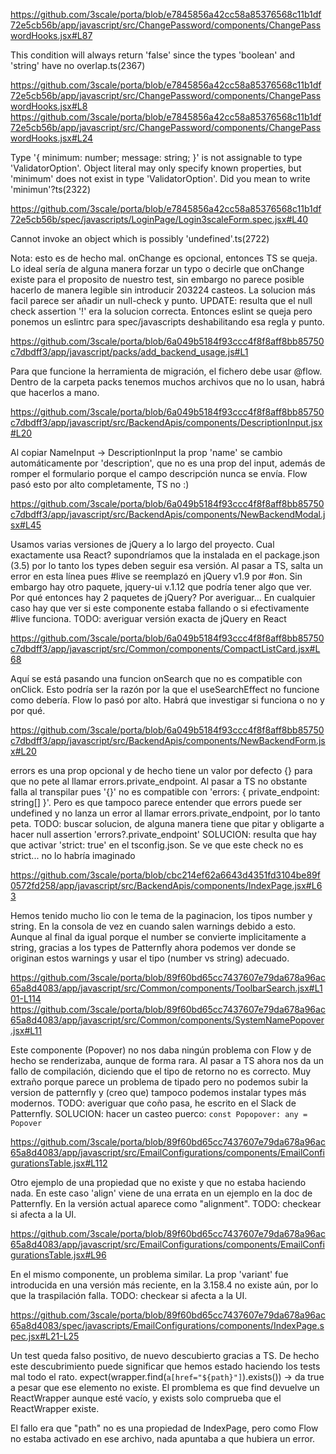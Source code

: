 https://github.com/3scale/porta/blob/e7845856a42cc58a85376568c11b1df72e5cb56b/app/javascript/src/ChangePassword/components/ChangePasswordHooks.jsx#L87

  This condition will always return 'false' since the types 'boolean' and 'string' have no overlap.ts(2367)

https://github.com/3scale/porta/blob/e7845856a42cc58a85376568c11b1df72e5cb56b/app/javascript/src/ChangePassword/components/ChangePasswordHooks.jsx#L8
https://github.com/3scale/porta/blob/e7845856a42cc58a85376568c11b1df72e5cb56b/app/javascript/src/ChangePassword/components/ChangePasswordHooks.jsx#L24

  Type '{ minimum: number; message: string; }' is not assignable to type 'ValidatorOption'.
  Object literal may only specify known properties, but 'minimum' does not exist in type 'ValidatorOption'. Did you mean to write 'minimun'?ts(2322)

https://github.com/3scale/porta/blob/e7845856a42cc58a85376568c11b1df72e5cb56b/spec/javascripts/LoginPage/Login3scaleForm.spec.jsx#L40

  Cannot invoke an object which is possibly 'undefined'.ts(2722)

  Nota: esto es de hecho mal. onChange es opcional, entonces TS se queja. Lo ideal sería de alguna manera forzar un typo o decirle que onChange existe para el proposito de nuestro test, sin embargo no parece posible hacerlo de manera legible sin introducir 203224 casteos. La solucion más facil parece ser añadir un null-check y punto.
  UPDATE: resulta que el null check assertion '!' era la solucion correcta. Entonces eslint se queja pero ponemos un eslintrc para spec/javascripts deshabilitando esa regla y punto.

https://github.com/3scale/porta/blob/6a049b5184f93ccc4f8f8aff8bb85750c7dbdff3/app/javascript/packs/add_backend_usage.js#L1

  Para que funcione la herramienta de migración, el fichero debe usar @flow. Dentro de la carpeta packs tenemos muchos archivos que no lo usan, habrá que hacerlos a mano.

https://github.com/3scale/porta/blob/6a049b5184f93ccc4f8f8aff8bb85750c7dbdff3/app/javascript/src/BackendApis/components/DescriptionInput.jsx#L20

  Al copiar NameInput -> DescriptionInput la prop 'name' se cambio automáticamente por 'description', que no es una prop del input, además de romper el formulario porque el campo descripción nunca se envía. Flow pasó esto por alto completamente, TS no :)

https://github.com/3scale/porta/blob/6a049b5184f93ccc4f8f8aff8bb85750c7dbdff3/app/javascript/src/BackendApis/components/NewBackendModal.jsx#L45

  Usamos varias versiones de jQuery a lo largo del proyecto. Cual exactamente usa React? supondríamos que la instalada en el package.json (3.5) por lo tanto los types deben seguir esa versión. Al pasar a TS, salta un error en esta línea pues #live se reemplazó en jQuery v1.9 por #on. Sin embargo hay otro paquete, jquery-ui v.1.12 que podría tener algo que ver. Por qué entonces hay 2 paquetes de jQuery? Por averiguar... En cualquier caso hay que ver si este componente estaba fallando o si efectivamente #live funciona.
  TODO: averiguar versión exacta de jQuery en React

https://github.com/3scale/porta/blob/6a049b5184f93ccc4f8f8aff8bb85750c7dbdff3/app/javascript/src/Common/components/CompactListCard.jsx#L68

  Aquí se está pasando una funcion onSearch que no es compatible con onClick. Esto podría ser la razón por la que el useSearchEffect no funcione como debería. Flow lo pasó por alto. Habrá que investigar si funciona o no y por qué.

https://github.com/3scale/porta/blob/6a049b5184f93ccc4f8f8aff8bb85750c7dbdff3/app/javascript/src/BackendApis/components/NewBackendForm.jsx#L20

  errors es una prop opcional y de hecho tiene un valor por defecto {} para que no pete al llamar errors.private_endpoint. Al pasar a TS no obstante falla al transpilar pues '{}' no es compatible con 'errors: { private_endpoint: string[] }'. Pero es que tampoco parece entender que errors puede ser undefined y no lanza un error al llamar errors.private_endpoint, por lo tanto peta.
  TODO: buscar solucion, de alguna manera tiene que pitar y obligarte a hacer null assertion 'errors?.private_endpoint'
  SOLUCION: resulta que hay que activar 'strict: true' en el tsconfig.json. Se ve que este check no es strict... no lo habría imaginado

https://github.com/3scale/porta/blob/cbc214ef62a6643d4351fd3104be89f0572fd258/app/javascript/src/BackendApis/components/IndexPage.jsx#L63

  Hemos tenido mucho lio con le tema de la paginacion, los tipos number y string. En la consola de vez en cuando salen warnings debido a esto. Aunque al final da igual porque el number se convierte implicitamente a string, gracias a los types de Patternfly ahora podemos ver donde se originan estos warnings y usar el tipo (number vs string) adecuado.

https://github.com/3scale/porta/blob/89f60bd65cc7437607e79da678a96ac65a8d4083/app/javascript/src/Common/components/ToolbarSearch.jsx#L101-L114
https://github.com/3scale/porta/blob/89f60bd65cc7437607e79da678a96ac65a8d4083/app/javascript/src/Common/components/SystemNamePopover.jsx#L11

  Este componente (Popover) no nos daba ningún problema con Flow y de hecho se renderizaba, aunque de forma rara. Al pasar a TS ahora nos da un fallo de compilación, diciendo que el tipo de retorno no es correcto. Muy extraño porque parece un problema de tipado pero no podemos subir la version de patternfly y (creo que) tampoco podemos instalar types más modernos.
  TODO: averiguar que coño pasa, he escrito en el Slack de Patternfly.
  SOLUCION: hacer un casteo puerco: `const Popopover: any = Popover`

https://github.com/3scale/porta/blob/89f60bd65cc7437607e79da678a96ac65a8d4083/app/javascript/src/EmailConfigurations/components/EmailConfigurationsTable.jsx#L112

  Otro ejemplo de una propiedad que no existe y que no estaba haciendo nada. En este caso 'align' viene de una errata en un ejemplo en la doc de Patternfly. En la versión actual aparece como "alignment".
  TODO: checkear si afecta a la UI.

https://github.com/3scale/porta/blob/89f60bd65cc7437607e79da678a96ac65a8d4083/app/javascript/src/EmailConfigurations/components/EmailConfigurationsTable.jsx#L96

  En el mismo componente, un problema similar. La prop 'variant' fue introducida en una versión más reciente, en la 3.158.4 no existe aún, por lo que la traspilación falla.
  TODO: checkear si afecta a la UI.

https://github.com/3scale/porta/blob/89f60bd65cc7437607e79da678a96ac65a8d4083/spec/javascripts/EmailConfigurations/components/IndexPage.spec.jsx#L21-L25

  Un test queda falso positivo, de nuevo descubierto gracias a TS. De hecho este descubrimiento puede significar que hemos estado haciendo los tests mal todo el rato.
  expect(wrapper.find(`a[href="${path}"]`).exists()) -> da true a pesar que ese elemento no existe. El promblema es que find devuelve un ReactWrapper aunque esté vacío, y exists solo comprueba que el ReactWrapper existe.

  El fallo era que "path" no es una propiedad de IndexPage, pero como Flow no estaba activado en ese archivo, nada apuntaba a que hubiera un error.
